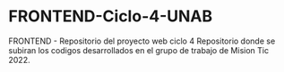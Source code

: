 # FRONTEND-Ciclo-4-UNAB
FRONTEND - Repositorio del proyecto web ciclo 4
Repositorio donde se subiran los codigos desarrollados en el grupo de trabajo de Mision Tic 2022.
